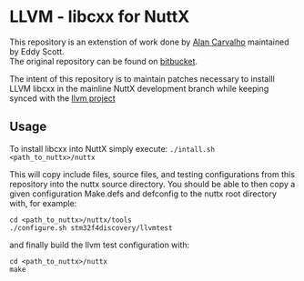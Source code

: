 # LLVM - libcxx for NuttX

This repository is an extenstion of work done by [Alan Carvalho](http://acassis.wordpress.com/) maintained by Eddy Scott.  
The original repository can be found on [bitbucket](https://bitbucket.org/acassis/libcxxa).

The intent of this repository is to maintain patches necessary to installl LLVM libcxx in the mainline NuttX development branch
while keeping synced with the [llvm project](https://github.com/llvm-mirror/libcxx)


## Usage
To install libcxx into NuttX simply execute:
`./intall.sh <path_to_nuttx>/nuttx`

This will copy include files, source files, and testing configurations from this repository into the nuttx source directory.  You 
should be able to then copy a given configuration Make.defs and defconfig to the nuttx root directory with, for example:
```
cd <path_to_nuttx>/nuttx/tools
./configure.sh stm32f4discovery/llvmtest
```

and finally build the llvm test configuration with:
```
cd <path_to_nuttx>/nuttx
make
```
